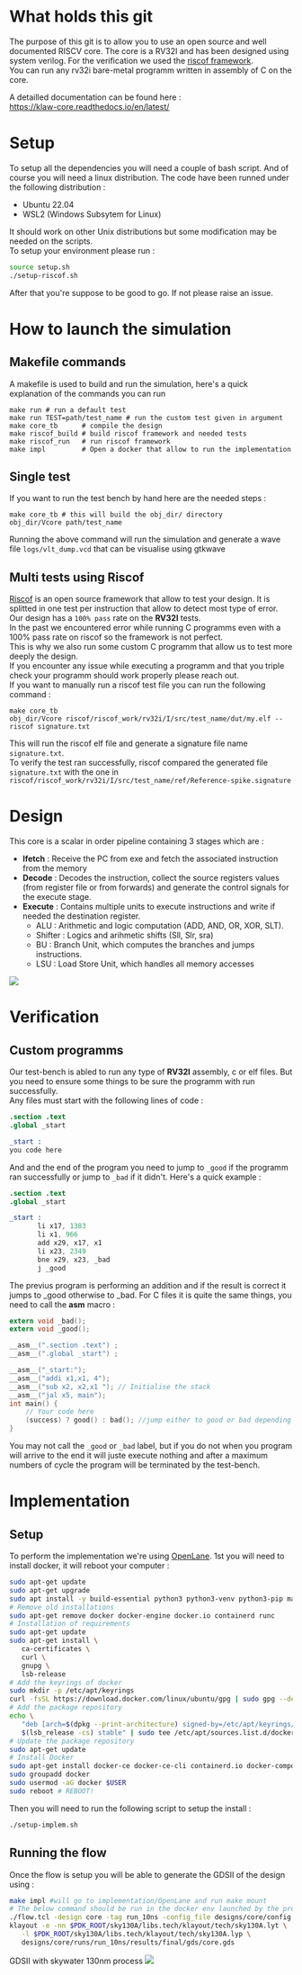 # What holds this git

The purpose of this git is to allow you to use an open source and well documented RISCV core.
The core is a RV32I and has been designed using system verilog. For the verification we used the [riscof framework](https://github.com/riscv-software-src/riscof).\
You can run any rv32i bare-metal programm written in assembly of C on the core.

 A detailled documentation can be found here :\
 https://klaw-core.readthedocs.io/en/latest/
# Setup

To setup all the dependencies you will need a couple of bash script. And of course you will need a linux distribution. The code have been runned under the following distribution :
* Ubuntu 22.04
* WSL2 (Windows Subsytem for Linux)

It should work on other Unix distributions but some modification may be needed on the scripts.\
To setup your environment please run :
```bash
source setup.sh
./setup-riscof.sh
```

After that you're suppose to be good to go. If not please raise an issue.

# How to launch the simulation
## Makefile commands
A makefile is used to build and run the simulation, here's a quick explanation of the commands you can run
```make
make run # run a default test
make run TEST=path/test_name # run the custom test given in argument
make core_tb      # compile the design
make riscof_build # build riscof framework and needed tests
make riscof_run   # run riscof framework
make impl         # Open a docker that allow to run the implementation
```
## Single test
If you want to run the test bench by hand here are the needed steps :
```make
make core_tb # this will build the obj_dir/ directory
obj_dir/Vcore path/test_name
```

Running the above command will run the simulation and generate a wave file ``logs/vlt_dump.vcd`` that can be visualise using gtkwave

## Multi tests using Riscof

[Riscof](https://github.com/riscv-software-src/riscof) is an open source framework that allow to test your design. It is splitted in one test per instruction that allow to detect most type of error.\
Our design has a ``100% pass`` rate on the **RV32I** tests.\
In the past we encountered error while running C programms even with a 100% pass rate on riscof so the framework is not perfect.\
This is why we also run some custom C programm that allow us to test more deeply the design.\
If you encounter any issue while executing a programm and that you triple check your programm should work properly please reach out.\
If you want to manually run a riscof test file you can run the following command :
```make
make core_tb
obj_dir/Vcore riscof/riscof_work/rv32i/I/src/test_name/dut/my.elf --riscof signature.txt
```
This will run the riscof elf file and generate a signature file name ``signature.txt``.\
 To verify the test ran successfully, riscof compared the generated file ``signature.txt`` with the one in ``riscof/riscof_work/rv32i/I/src/test_name/ref/Reference-spike.signature ``

# Design
This core is a scalar in order pipeline containing 3 stages which are :

- **Ifetch** : Receive the PC from exe and fetch the associated instruction from the memory
- **Decode** : Decodes the instruction, collect the source registers values (from register file or from forwards) and generate the control signals for the execute stage.
- **Execute** : Contains multiple units to execute instructions and write if needed the destination register.
    * ALU : Arithmetic and logic computation (ADD, AND, OR, XOR, SLT).
    * Shifter : Logics and arihmetic shifts (Sll, Slr, sra)
    * BU : Branch Unit, which computes the branches and jumps instructions.
    * LSU : Load Store Unit, which handles all memory accesses

![](doc/img/pipeline.png)

# Verification

## Custom programms

Our test-bench is abled to run any type of **RV32I** assembly, c or elf files. But you need to ensure some things to be sure the programm with run successfully.\
Any files must start with the following lines of code :
```s
.section .text
.global _start

_start :
you code here
```
And and the end of the program you need to jump to ``_good`` if the programm ran successfully or jump to ``_bad`` if it didn't. Here's a quick example :
```s
.section .text
.global _start

_start :
       li x17, 1383
       li x1, 966
       add x29, x17, x1
       li x23, 2349
       bne x29, x23, _bad
       j _good
```
The previus program is performing an addition and if the result is correct it jumps to _good otherwise to _bad.
For C files it is quite the same things, you need to call the __asm__ macro :
```c
extern void _bad();
extern void _good();

__asm__(".section .text") ;
__asm__(".global _start") ;

__asm__("_start:");
__asm__("addi x1,x1, 4");
__asm__("sub x2, x2,x1 "); // Initialise the stack
__asm__("jal x5, main");
int main() {
    // Your code here
    (success) ? good() : bad(); //jump either to good or bad depending on the success
}
```
You may not call the ``_good`` or ``_bad`` label, but if you do not when you program will arrive to the end it will juste execute nothing and after a maximum numbers of cycle the program will be terminated by the test-bench.

# Implementation
## Setup
To perform the implementation we're using [OpenLane](https://github.com/The-OpenROAD-Project/OpenLane).
1st you will need to install docker, it will reboot your computer :
```sh
sudo apt-get update
sudo apt-get upgrade
sudo apt install -y build-essential python3 python3-venv python3-pip make git
# Remove old installations
sudo apt-get remove docker docker-engine docker.io containerd runc
# Installation of requirements
sudo apt-get update
sudo apt-get install \
   ca-certificates \
   curl \
   gnupg \
   lsb-release
# Add the keyrings of docker
sudo mkdir -p /etc/apt/keyrings
curl -fsSL https://download.docker.com/linux/ubuntu/gpg | sudo gpg --dearmor -o /etc/apt/keyrings/docker.gpg
# Add the package repository
echo \
   "deb [arch=$(dpkg --print-architecture) signed-by=/etc/apt/keyrings/docker.gpg] https://download.docker.com/linux/ubuntu \
   $(lsb_release -cs) stable" | sudo tee /etc/apt/sources.list.d/docker.list > /dev/null
# Update the package repository
sudo apt-get update
# Install Docker
sudo apt-get install docker-ce docker-ce-cli containerd.io docker-compose-plugin
sudo groupadd docker
sudo usermod -aG docker $USER
sudo reboot # REBOOT!
```
Then you will need to run the following script to setup the install :
```sh
./setup-implem.sh
```
## Running the flow
Once the flow is setup you will be able to generate the GDSII of the design using :
```sh
make impl #will go to implementation/OpenLane and run make mount
# The below command should be run in the docker env launched by the previus command
./flow.tcl -design core -tag run_10ns -config_file designs/core/config.json
klayout -e -nn $PDK_ROOT/sky130A/libs.tech/klayout/tech/sky130A.lyt \
   -l $PDK_ROOT/sky130A/libs.tech/klayout/tech/sky130A.lyp \
   designs/core/runs/run_10ns/results/final/gds/core.gds
```
GDSII with skywater 130nm process
![](doc/img/gdsii.png)
